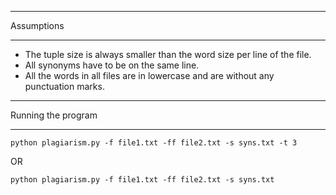 ************************
Assumptions
************************

- The tuple size is always smaller than the word size per line of the file.
- All synonyms have to be on the same line.
- All the words in all files are in lowercase and are without any punctuation marks.

************************
Running the program
************************

```
python plagiarism.py -f file1.txt -ff file2.txt -s syns.txt -t 3

```
OR

```
python plagiarism.py -f file1.txt -ff file2.txt -s syns.txt 

```